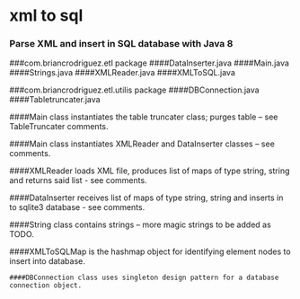# xml to sql
### Parse XML and insert in SQL database with Java 8


###com.briancrodriguez.etl package
####DataInserter.java
####Main.java
####Strings.java
####XMLReader.java
####XMLToSQL.java

###com.briancrodriguez.etl.utilis package
####DBConnection.java
####Tabletruncater.java

####Main class instantiates the table truncater class; purges table – see TableTruncater comments.

####Main class instantiates XMLReader and DataInserter classes – see comments.

####XMLReader loads XML file, produces list of maps of type string, string and returns said list - see comments.

####DataInserter receives list of maps of type string, string and inserts in to sqlite3 database - see comments.

####String class contains strings – more magic strings to be added as TODO.

####XMLToSQLMap is the hashmap object for identifying element nodes to insert into database.

	####DBConnection class uses singleton design pattern for a database connection object.

